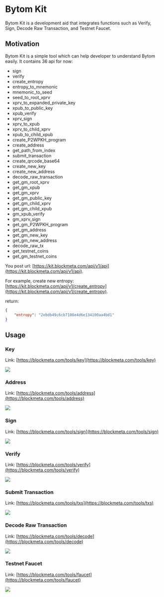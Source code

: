 # Bytom Kit

Bytom Kit is a development aid that integrates functions such as Verify, Sign, Decode Raw Transaction, and Testnet Faucet.

## Motivation

Bytom Kit is a simple tool which can help developer to understand Bytom easily. It contains 36 api for now:

- sign
- verify
- create_entropy
- entropy_to_mnemonic
- mnemonic_to_seed
- seed_to_root_xprv
- xprv_to_expanded_private_key
- xpub_to_public_key
- xpub_verify
- xprv_sign
- xprv_to_xpub
- xprv_to_child_xprv
- xpub_to_child_xpub
- create_P2WPKH_program
- create_address
- get_path_from_index
- submit_transaction
- create_qrcode_base64
- create_new_key
- create_new_address
- decode_raw_transaction
- get_gm_root_xprv
- get_gm_xpub
- get_gm_xprv
- get_gm_public_key
- get_gm_child_xprv
- get_gm_child_xpub
- gm_xpub_verify
- gm_xprv_sign
- get_gm_P2WPKH_program
- get_gm_address
- get_gm_new_key
- get_gm_new_address
- decode_raw_tx
- get_testnet_coins
- get_gm_testnet_coins

You post url: [https://kit.blockmeta.com/api/v1/api](https://kit.blockmeta.com/api/v1/api).

For example, create new entropy: [https://kit.blockmeta.com/api/v1/create_entropy](https://kit.blockmeta.com/api/v1/create_entropy).

return:

```json
{
    "entropy": "2ebdb49c6cb7108e4d6e134100aa4bd1"
}
```

## Usage

### Key

Link: [https://blockmeta.com/tools/key](https://blockmeta.com/tools/key)

![](https://cdn.8btc.com/wp-content/uploads/2019/08/201908260212144273.png)

### Address

Link: [https://blockmeta.com/tools/address](https://blockmeta.com/tools/address)

![](https://cdn.8btc.com/wp-content/uploads/2019/08/201908260212516962.png)

### Sign

Link: [https://blockmeta.com/tools/sign](https://blockmeta.com/tools/sign)

![](https://cdn.8btc.com/wp-content/uploads/2019/08/201908260213185799.png)

### Verify

Link: [https://blockmeta.com/tools/verify](https://blockmeta.com/tools/verify)

![](https://cdn.8btc.com/wp-content/uploads/2019/08/201908260213459460.png)

### Submit Transaction

Link: [https://blockmeta.com/tools/txs](https://blockmeta.com/tools/txs)

![](https://cdn.8btc.com/wp-content/uploads/2019/08/201908260214132041.png)

### Decode Raw Transaction

Link: [https://blockmeta.com/tools/decode](https://blockmeta.com/tools/decode)

![](https://cdn.8btc.com/wp-content/uploads/2019/08/201908260214425664.png)

### Testnet Faucet

Link: [https://blockmeta.com/tools/faucet](https://blockmeta.com/tools/faucet)

![](https://cdn.8btc.com/wp-content/uploads/2019/08/201908260215038025.png)
